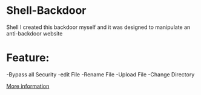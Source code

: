 # Shell-Backdoor
Shell I created this backdoor myself and it was designed to manipulate an anti-backdoor website
# Feature:
-Bypass all Security
-edit File
-Rename File
-Upload File
-Change Directory 

<a href="https://t.me/haxorworld1337">More information</a>